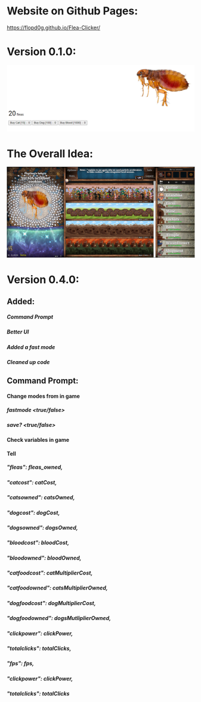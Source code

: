 # Website on Github Pages:

https://flopd0g.github.io/Flea-Clicker/

# Version 0.1.0:

![image info](./images/v0.1.0.PNG)

# The Overall Idea:

![image info](./images/theAllPowerful.PNG)

# Version 0.4.0:

## Added:
##### Command Prompt
##### Better UI
##### Added a fast mode
##### Cleaned up code
## Command Prompt:
#### Change modes from in game
##### fastmode <true/false>
##### save? <true/false>
#### Check variables in game
#### Tell <variable>
##### "fleas": fleas_owned,
##### "catcost": catCost,
##### "catsowned": catsOwned,
##### "dogcost": dogCost,
##### "dogsowned": dogsOwned,
##### "bloodcost": bloodCost,
##### "bloodowned": bloodOwned,
##### "catfoodcost": catMultiplierCost,
##### "catfoodowned": catsMultiplierOwned,
##### "dogfoodcost": dogMultiplierCost,
##### "dogfoodowned": dogsMutliplierOwned,
##### "clickpower": clickPower,
##### "totalclicks": totalClicks,
##### "fps": fps,
##### "clickpower": clickPower,
##### "totalclicks": totalClicks
